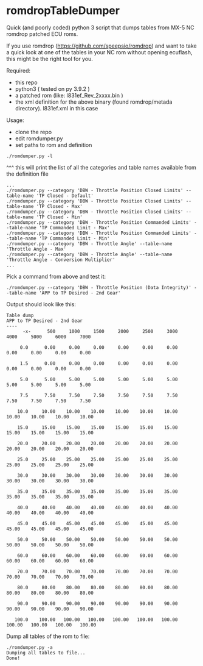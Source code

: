 # romdropTableDumper
Quick (and poorly coded) python 3 script that dumps tables from MX-5 NC romdrop patched ECU roms.

If you use romdrop (https://github.com/speepsio/romdrop) and want to take a quick look at one of the tables in your NC rom without opening ecuflash, this might be the right tool for you.

Required:
- this repo
- python3 ( tested on py 3.9.2 ) 
- a patched rom (like: l831ef_Rev_2xxxx.bin )
- the xml definition for the above binary (found romdrop/metada directory). l831ef.xml in this case

Usage:
- clone the repo
- edit romdumper.py
- set paths to rom and definition

````
./romdumper.py -l 
````
^^^ this will print the list of all the categories and table names available from the definition file

````
...
./romdumper.py --category 'DBW - Throttle Position Closed Limits' --table-name 'TP Closed - Default'
./romdumper.py --category 'DBW - Throttle Position Closed Limits' --table-name 'TP Closed - Max'
./romdumper.py --category 'DBW - Throttle Position Closed Limits' --table-name 'TP Closed - Min'
./romdumper.py --category 'DBW - Throttle Position Commanded Limits' --table-name 'TP Commanded Limit - Max'
./romdumper.py --category 'DBW - Throttle Position Commanded Limits' --table-name 'TP Commanded Limit - Min'
./romdumper.py --category 'DBW - Throttle Angle' --table-name 'Throttle Angle - Max'
./romdumper.py --category 'DBW - Throttle Angle' --table-name 'Throttle Angle - Conversion Multiplier'
...
````

Pick a command from above and test it:

````
./romdumper.py --category 'DBW - Throttle Position (Data Integrity)' --table-name 'APP to TP Desired - 2nd Gear'
````

Output should look like this:

````
Table dump
APP to TP Desired - 2nd Gear
----
      -x-      500     1000     1500     2000     2500     3000     4000     5000     6000     7000

     0.0      0.00     0.00     0.00     0.00     0.00     0.00     0.00     0.00     0.00     0.00

     1.5      0.00     0.00     0.00     0.00     0.00     0.00     0.00     0.00     0.00     0.00

     5.0      5.00     5.00     5.00     5.00     5.00     5.00     5.00     5.00     5.00     5.00

     7.5      7.50     7.50     7.50     7.50     7.50     7.50     7.50     7.50     7.50     7.50

    10.0     10.00    10.00    10.00    10.00    10.00    10.00    10.00    10.00    10.00    10.00

    15.0     15.00    15.00    15.00    15.00    15.00    15.00    15.00    15.00    15.00    15.00

    20.0     20.00    20.00    20.00    20.00    20.00    20.00    20.00    20.00    20.00    20.00

    25.0     25.00    25.00    25.00    25.00    25.00    25.00    25.00    25.00    25.00    25.00

    30.0     30.00    30.00    30.00    30.00    30.00    30.00    30.00    30.00    30.00    30.00

    35.0     35.00    35.00    35.00    35.00    35.00    35.00    35.00    35.00    35.00    35.00

    40.0     40.00    40.00    40.00    40.00    40.00    40.00    40.00    40.00    40.00    40.00

    45.0     45.00    45.00    45.00    45.00    45.00    45.00    45.00    45.00    45.00    45.00

    50.0     50.00    50.00    50.00    50.00    50.00    50.00    50.00    50.00    50.00    50.00

    60.0     60.00    60.00    60.00    60.00    60.00    60.00    60.00    60.00    60.00    60.00

    70.0     70.00    70.00    70.00    70.00    70.00    70.00    70.00    70.00    70.00    70.00

    80.0     80.00    80.00    80.00    80.00    80.00    80.00    80.00    80.00    80.00    80.00

    90.0     90.00    90.00    90.00    90.00    90.00    90.00    90.00    90.00    90.00    90.00

   100.0    100.00   100.00   100.00   100.00   100.00   100.00   100.00   100.00   100.00   100.00
````

Dump all tables of the rom to file:

````
./romdumper.py -a
Dumping all tables to file...
Done!

````
